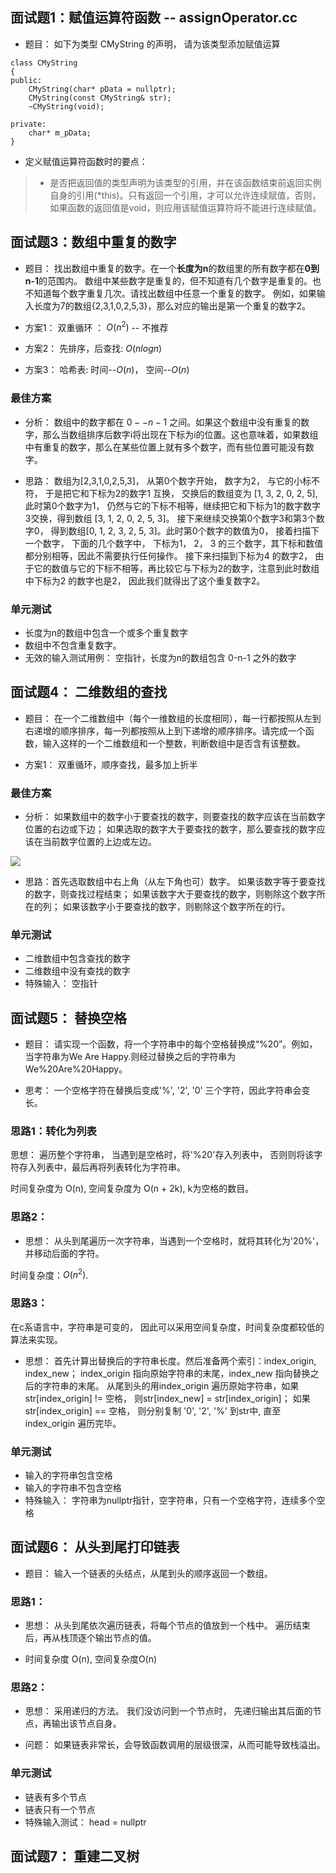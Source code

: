 

## 面试题1：赋值运算符函数 -- assignOperator.cc

- 题目： 如下为类型 CMyString 的声明， 请为该类型添加赋值运算

```
class CMyString
{
public:
    CMyString(char* pData = nullptr);
    CMyString(const CMyString& str);
    ~CMyString(void);

private:
    char* m_pData;
}
```

- 定义赋值运算符函数时的要点：
> - 是否把返回值的类型声明为该类型的引用，并在该函数结束前返回实例自身的引用(*this)。只有返回一个引用，才可以允许连续赋值，否则，如果函数的返回值是void，则应用该赋值运算符将不能进行连续赋值。



## 面试题3：数组中重复的数字

- 题目： 找出数组中重复的数字。在一个**长度为n**的数组里的所有数字都在**0到n-1**的范围内。 数组中某些数字是重复的，但不知道有几个数字是重复的。也不知道每个数字重复几次。请找出数组中任意一个重复的数字。 例如，如果输入长度为7的数组{2,3,1,0,2,5,3}，那么对应的输出是第一个重复的数字2。

- 方案1： 双重循环 ： $O(n^2)$ -- 不推荐

- 方案2： 先排序，后查找: $O(nlogn)$

- 方案3： 哈希表: 时间--$O(n)$， 空间--$O(n)$

### 最佳方案

- 分析： 数组中的数字都在 $0 -- n-1$ 之间。如果这个数组中没有重复的数字，那么当数组排序后数字i将出现在下标为i的位置。这也意味着，如果数组中有重复的数字，那么在某些位置上就有多个数字，而有些位置可能没有数字。

- 思路： 数组为[2,3,1,0,2,5,3]， 从第0个数字开始， 数字为2， 与它的小标不符， 于是把它和下标为2的数字1 互换， 交换后的数组变为 [1, 3, 2, 0, 2, 5], 此时第0个数字为1， 仍然与它的下标不相等，继续把它和下标为1的数字数字3交换，得到数组 [3, 1, 2, 0, 2, 5, 3]。 接下来继续交换第0个数字3和第3个数字0， 得到数组[0, 1, 2, 3, 2, 5, 3]。此时第0个数字的数值为0， 接着扫描下一个数字， 下面的几个数字中， 下标为1， 2， 3 的三个数字，其下标和数值都分别相等，因此不需要执行任何操作。 接下来扫描到下标为4 的数字2， 由于它的数值与它的下标不相等，再比较它与下标为2的数字，注意到此时数组中下标为2 的数字也是2， 因此我们就得出了这个重复数字2。

### 单元测试

- 长度为n的数组中包含一个或多个重复数字
- 数组中不包含重复数字。
- 无效的输入测试用例： 空指针，长度为n的数组包含 0-n-1 之外的数字

## 面试题4： 二维数组的查找

- 题目： 在一个二维数组中（每个一维数组的长度相同），每一行都按照从左到右递增的顺序排序，每一列都按照从上到下递增的顺序排序。请完成一个函数，输入这样的一个二维数组和一个整数，判断数组中是否含有该整数。

- 方案1： 双重循环，顺序查找，最多加上折半

### 最佳方案

- 分析： 如果数组中的数字小于要查找的数字，则要查找的数字应该在当前数字位置的右边或下边； 如果选取的数字大于要查找的数字，那么要查找的数字应该在当前数字位置的上边或左边。

![](http://ww1.sinaimg.cn/large/006gOeiSly1g0axrjvz40j30jr0ab77i.jpg)

- 思路：首先选取数组中右上角（从左下角也可）数字。 如果该数字等于要查找的数字，则查找过程结束； 如果该数字大于要查找的数字，则剔除这个数字所在的列； 如果该数字小于要查找的数字，则剔除这个数字所在的行。


### 单元测试

- 二维数组中包含查找的数字
- 二维数组中没有查找的数字
- 特殊输入： 空指针


## 面试题5： 替换空格

- 题目： 请实现一个函数，将一个字符串中的每个空格替换成“%20”。例如，当字符串为We Are Happy.则经过替换之后的字符串为We%20Are%20Happy。

- 思考： 一个空格字符在替换后变成'%', '2', '0' 三个字符，因此字符串会变长。

### 思路1：转化为列表

思想： 遍历整个字符串， 当遇到是空格时，将'%20'存入列表中， 否则则将该字符存入列表中，最后再将列表转化为字符串。

时间复杂度为 O(n), 空间复杂度为 O(n + 2k), k为空格的数目。

### 思路2：

- 思想： 从头到尾遍历一次字符串，当遇到一个空格时，就将其转化为'20%'， 并移动后面的字符。 
  
时间复杂度：$O(n^2)$.


### 思路3：

在c系语言中，字符串是可变的， 因此可以采用空间复杂度，时间复杂度都较低的算法来实现。

- 思想： 首先计算出替换后的字符串长度。然后准备两个索引：index_origin, index_new； index_origin 指向原始字符串的末尾，index_new 指向替换之后的字符串的末尾。 从尾到头的用index_origin 遍历原始字符串，如果str[index_origin] != 空格， 则str[index_new] = str[index_origin]； 如果 str[index_origin] == 空格， 则分别复制 '0', '2', '%' 到str中, 直至 index_origin 遍历完毕。 


### 单元测试

- 输入的字符串包含空格
- 输入的字符串不包含空格
- 特殊输入： 字符串为nullptr指针，空字符串，只有一个空格字符，连续多个空格


## 面试题6： 从头到尾打印链表

- 题目： 输入一个链表的头结点，从尾到头的顺序返回一个数组。

### 思路1： 

- 思想： 从头到尾依次遍历链表，将每个节点的值放到一个栈中。 遍历结束后，再从栈顶逐个输出节点的值。

- 时间复杂度 O(n), 空间复杂度O(n)

### 思路2：

- 思想： 采用递归的方法。 我们没访问到一个节点时， 先递归输出其后面的节点，再输出该节点自身。

- 问题： 如果链表非常长，会导致函数调用的层级很深，从而可能导致栈溢出。

### 单元测试

- 链表有多个节点
- 链表只有一个节点
- 特殊输入测试： head = nullptr

## 面试题7： 重建二叉树


